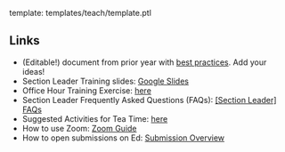 template: templates/teach/template.ptl

## Links

* (Editable!) document from prior year with [best practices](https://docs.google.com/document/d/1L4cZhvFkKIgsjtRundc5Ad7JntTiAR94vTiyEDPL15c/edit?usp=sharing).  Add your ideas!
* Section Leader Training slides: [Google Slides](https://docs.google.com/presentation/d/1JlR7af_nbQlzY-cj73lZvPm87S7nhFd2AUz0nxXsxLI/edit)
* Office Hour Training Exercise: [here]({{pathToRoot}}teach/notes/exercise.html)
* Section Leader Frequently Asked Questions (FAQs): [\[Section Leader\] FAQs]({{pathToRoot}}en/resources/sectionleader-faq.html)
* Suggested Activities for Tea Time: [here](https://docs.google.com/presentation/d/1FygP9JgeKxeli6_WmWwQ9BsFgGVTmHAbchjmnU9qhDU/edit?usp=sharing) 
* How to use Zoom: [Zoom Guide](https://docs.google.com/document/d/1HxcSiTCcBfV1iPx7dTMYASN0Ba6QpjCpp3TPKr2dDys/edit?usp=sharing)
* How to open submissions on Ed: [Submission Overview]({{pathToRoot}}en/resources/submission-sl.html)
